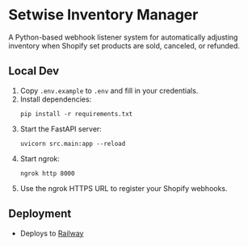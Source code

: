 # Setwise Inventory Manager

A Python-based webhook listener system for automatically adjusting inventory when Shopify set products are sold, canceled, or refunded.

## Local Dev

1. Copy `.env.example` to `.env` and fill in your credentials.
2. Install dependencies:
   ```
   pip install -r requirements.txt
   ```
3. Start the FastAPI server:
   ```
   uvicorn src.main:app --reload
   ```
4. Start ngrok:
   ```
   ngrok http 8000
   ```
5. Use the ngrok HTTPS URL to register your Shopify webhooks.

## Deployment

- Deploys to [Railway](https://railway.app/)
